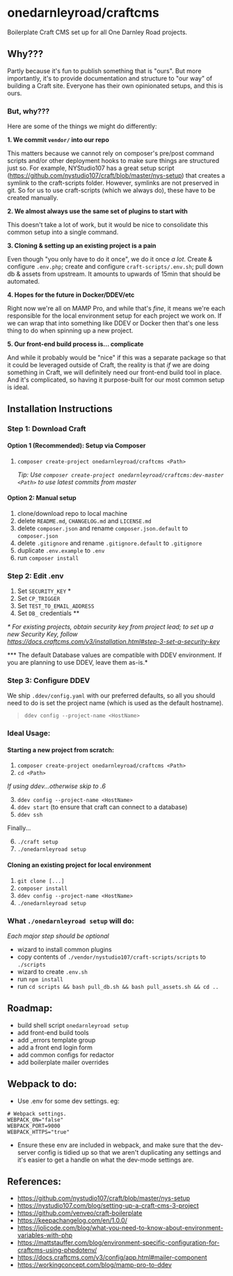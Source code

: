 # onedarnleyroad/craftcms

Boilerplate Craft CMS set up for all One Darnley Road projects.

## Why???

Partly because it's fun to publish something that is "ours". But more importantly, it's to provide documentation and structure to "our way" of building a Craft site. Everyone has their own opinionated setups, and this is ours.

### But, why???

Here are some of the things we might do differently:

**1. We commit `vendor/` into our repo**

This matters because we cannot rely on composer's pre/post command scripts and/or other deployment hooks to make sure things are structured just so. For example, NYStudio107 has a great setup script (https://github.com/nystudio107/craft/blob/master/nys-setup) that creates a symlink to the craft-scripts folder. However, symlinks are not preserved in git. So for us to use craft-scripts (which we always do), these have to be created manually.

**2. We almost always use the same set of plugins to start with**

This doesn't take a lot of work, but it would be nice to consolidate this common setup into a single command.

**3. Cloning & setting up an existing project is a pain**

Even though "you only have to do it once", we do it once _a lot_. Create & configure `.env.php`; create and configure `craft-scripts/.env.sh`; pull down db & assets from upstream. It amounts to upwards of 15min that should be automated.

**4. Hopes for the future in Docker/DDEV/etc**

Right now we're all on MAMP Pro, and while that's _fine_, it means we're each responsible for the local environment setup for each project we work on. If we can wrap that into something like DDEV or Docker then that's one less thing to do when spinning up a new project.

**5. Our front-end build process is... complicate**

And while it probably would be "nice" if this was a separate package so that it could be leveraged outside of Craft, the reality is that _if_ we are doing something in Craft, we will definitely need our front-end build tool in place. And it's complicated, so having it purpose-built for our most common setup is ideal.

## Installation Instructions

### Step 1: Download Craft

#### Option 1 (Recommended): Setup via Composer

1. `composer create-project onedarnleyroad/craftcms <Path>`  

   _Tip: Use `composer create-project onedarnleyroad/craftcms:dev-master <Path>` to use latest commits from master_

#### Option 2: Manual setup

1. clone/download repo to local machine
2. delete `README.md`, `CHANGELOG.md` and `LICENSE.md`
3. delete `composer.json` and rename `composer.json.default` to `composer.json`
4. delete `.gitignore` and rename `.gitignore.default` to `.gitignore`
5. duplicate `.env.example` to `.env`
6. run `composer install`

### Step 2: Edit .env

1. Set `SECURITY_KEY` *
2. Set `CP_TRIGGER`
3. Set `TEST_TO_EMAIL_ADDRESS`
4. Set `DB_` credentials **

*\* For existing projects, obtain security key from project lead; to set up a new Security Key, follow https://docs.craftcms.com/v3/installation.html#step-3-set-a-security-key*

\*** The default Database values are compatible with DDEV environment. If you are planning to use DDEV, leave them as-is.*

### Step 3: Configure DDEV

We ship  `.ddev/config.yaml` with our preferred defaults, so all you should need to do is set the project name (which is used as the default hostname).

> `ddev config --project-name <HostName>`

### Ideal Usage:

#### Starting a new project from scratch:

1. `composer create-project onedarnleyroad/craftcms <Path>`
2. `cd <Path>`

_If using ddev...otherwise skip to .6_

3. `ddev config --project-name <HostName>`
4. `ddev start` (to ensure that craft can connect to a database)
5. `ddev ssh`

Finally...

6. `./craft setup`
7. `./onedarnleyroad setup`

#### Cloning an existing project for local environment

1. `git clone [...]`
2. `composer install`
3. `ddev config --project-name <HostName>`
2. `./onedarnleyroad setup`



### What `./onedarnleyroad setup` will do:

_Each major step should be optional_

- wizard to install common plugins
- copy contents of `./vendor/nystudio107/craft-scripts/scripts` to `./scripts`
- wizard to create `.env.sh`
- run `npm install`
- run `cd scripts && bash pull_db.sh && bash pull_assets.sh && cd ..`

## Roadmap:

- build shell script `onedarnleyroad setup`
- add front-end build tools
- add _errors template group
- add a front end login form
- add common configs for redactor
- add boilerplate mailer overrides

## Webpack to do:

- Use .env for some dev settings. eg:

```
# Webpack settings. 
WEBPACK_ON="false"
WEBPACK_PORT=9000
WEBPACK_HTTPS="true"
```

- Ensure these env are included in webpack, and make sure that the dev-server config is tidied up so that we aren't duplicating any settings and it's easier to get a handle on what the dev-mode settings are. 

## References:

- https://github.com/nystudio107/craft/blob/master/nys-setup
- https://nystudio107.com/blog/setting-up-a-craft-cms-3-project
- https://github.com/venveo/craft-boilerplate
- https://keepachangelog.com/en/1.0.0/
- https://jolicode.com/blog/what-you-need-to-know-about-environment-variables-with-php
- https://mattstauffer.com/blog/environment-specific-configuration-for-craftcms-using-phpdotenv/
- https://docs.craftcms.com/v3/config/app.html#mailer-component
- https://workingconcept.com/blog/mamp-pro-to-ddev

### 
